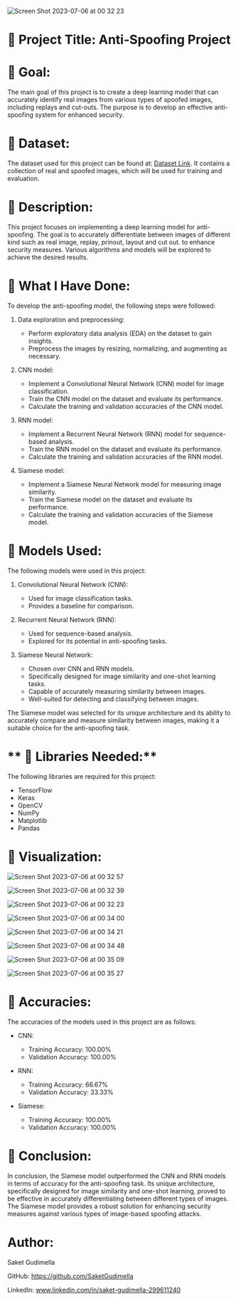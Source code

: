 ![Screen Shot 2023-07-06 at 00 32 23](https://github.com/SaketGudimella/DL-Simplified/assets/106355242/cf85da70-42e5-4d02-b03b-3fef2d0313e8)
# **🔴 Project Title: Anti-Spoofing Project**

# **🔴 Goal:**
The main goal of this project is to create a deep learning model that can accurately identify real images from various types of spoofed images, including replays and cut-outs. The purpose is to develop an effective anti-spoofing system for enhanced security.

# **🔴 Dataset:**
The dataset used for this project can be found at: [Dataset Link](https://www.kaggle.com/datasets/tapakah68/anti-spoofing). It contains a collection of real and spoofed images, which will be used for training and evaluation.

# **🔴 Description:**
This project focuses on implementing a deep learning model for anti-spoofing. The goal is to accurately differentiate between images of different kind such as real image, replay, prinout, layout and cut out. to enhance security measures. Various algorithms and models will be explored to achieve the desired results.

# **🔴 What I Have Done:**
To develop the anti-spoofing model, the following steps were followed:

1. Data exploration and preprocessing:
   - Perform exploratory data analysis (EDA) on the dataset to gain insights.
   - Preprocess the images by resizing, normalizing, and augmenting as necessary.

2. CNN model:
   - Implement a Convolutional Neural Network (CNN) model for image classification.
   - Train the CNN model on the dataset and evaluate its performance.
   - Calculate the training and validation accuracies of the CNN model.

3. RNN model:
   - Implement a Recurrent Neural Network (RNN) model for sequence-based analysis.
   - Train the RNN model on the dataset and evaluate its performance.
   - Calculate the training and validation accuracies of the RNN model.

4. Siamese model:
   - Implement a Siamese Neural Network model for measuring image similarity.
   - Train the Siamese model on the dataset and evaluate its performance.
   - Calculate the training and validation accuracies of the Siamese model.

# **🔴 Models Used:**
The following models were used in this project:

1. Convolutional Neural Network (CNN):
   - Used for image classification tasks.
   - Provides a baseline for comparison.

2. Recurrent Neural Network (RNN):
   - Used for sequence-based analysis.
   - Explored for its potential in anti-spoofing tasks.

3. Siamese Neural Network:
   - Chosen over CNN and RNN models.
   - Specifically designed for image similarity and one-shot learning tasks.
   - Capable of accurately measuring similarity between images.
   - Well-suited for detecting and classifying between images.

The Siamese model was selected for its unique architecture and its ability to accurately compare and measure similarity between images, making it a suitable choice for the anti-spoofing task.

# ** 🔴 Libraries Needed:**
The following libraries are required for this project:

- TensorFlow
- Keras
- OpenCV
- NumPy
- Matplotlib
- Pandas

# **🔴 Visualization:**

![Screen Shot 2023-07-06 at 00 32 57](https://github.com/SaketGudimella/DL-Simplified/assets/106355242/e3960074-841d-4ded-95c0-3ee974fe10f6)

![Screen Shot 2023-07-06 at 00 32 39](https://github.com/SaketGudimella/DL-Simplified/assets/106355242/c58e98f7-96f7-45f3-9895-0f8d89a1b053)

![Screen Shot 2023-07-06 at 00 32 23](https://github.com/SaketGudimella/DL-Simplified/assets/106355242/cc025660-f3b6-4633-b562-949113705804)

![Screen Shot 2023-07-06 at 00 34 00](https://github.com/SaketGudimella/DL-Simplified/assets/106355242/e44fa62d-32cf-4990-9812-ced8e4c555cd)

![Screen Shot 2023-07-06 at 00 34 21](https://github.com/SaketGudimella/DL-Simplified/assets/106355242/b9809010-b2b6-416f-a049-ef5934b5a3c4)

![Screen Shot 2023-07-06 at 00 34 48](https://github.com/SaketGudimella/DL-Simplified/assets/106355242/39f33d3d-718d-40cd-b5ea-b3b1d82992dc)


![Screen Shot 2023-07-06 at 00 35 09](https://github.com/SaketGudimella/DL-Simplified/assets/106355242/b2086afc-b050-4e7e-ae80-b0011ec7ab0d)

![Screen Shot 2023-07-06 at 00 35 27](https://github.com/SaketGudimella/DL-Simplified/assets/106355242/da4a314a-8881-4805-99b8-0e26675d88aa)


# **🔴 Accuracies:**
The accuracies of the models used in this project are as follows:

- CNN:
  - Training Accuracy: 100.00%
  - Validation Accuracy: 100.00%

- RNN:
  - Training Accuracy: 66.67%
  - Validation Accuracy: 33.33%

- Siamese:
  - Training Accuracy: 100.00%
  - Validation Accuracy: 100.00%

# **🔴 Conclusion:**
In conclusion, the Siamese model outperformed the CNN and RNN models in terms of accuracy for the anti-spoofing task. Its unique architecture, specifically designed for image similarity and one-shot learning, proved to be effective in accurately differentiating between different types of images. The Siamese model provides a robust solution for enhancing security measures against various types of image-based spoofing attacks.

# **Author:**

Saket Gudimella

GitHub: https://github.com/SaketGudimella

LinkedIn: www.linkedin.com/in/saket-gudimella-299611240
